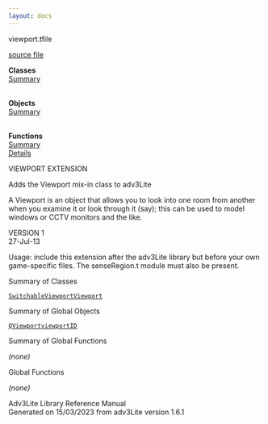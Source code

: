 ```yaml
---
layout: docs
---
```

<span class="title">viewport.t</span><span class="type">file</span>

[source file](../source/viewport.t.html)

**Classes**  
[Summary](#_ClassSummary_)  
 

**Objects**  
[Summary](#_ObjectSummary_)  
 

**Functions**  
[Summary](#_FunctionSummary_)  
[Details](#_Functions_)



VIEWPORT EXTENSION

Adds the Viewport mix-in class to adv3Lite

A Viewport is an object that allows you to look into one room from
another when you examine it or look through it (say); this can be used
to model windows or CCTV monitors and the like.

VERSION 1  
27-Jul-13

Usage: include this extension after the adv3Lite library but before your
own game-specific files. The senseRegion.t module must also be present.



<span id="_ClassSummary_"></span>



<span class="hdln">Summary of Classes</span>  



[`SwitchableViewport`](../object/SwitchableViewport.html)[`Viewport`](../object/Viewport.html)
<span id="_ObjectSummary_"></span>



<span class="hdln">Summary of Global Objects</span>  



[`QViewport`](../object/QViewport.html)[`viewportID`](../object/viewportID.html)
<span id="FunctionSummary_"></span>



<span class="hdln">Summary of Global Functions</span>  



*(none)* <span id="_Functions_"></span>



<span class="hdln">Global Functions</span>  



*(none)*



Adv3Lite Library Reference Manual  
Generated on 15/03/2023 from adv3Lite version 1.6.1



